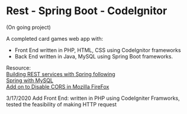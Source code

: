 # Rest - Spring Boot - CodeIgnitor
(On going project)

A completed card games web app with:
  - Front End written in PHP, HTML, CSS using CodeIgnitor frameworks
  - Back End written in Java, MySQL using Spring Boot frameworks.
  

Resource:<br/>
[Building REST services with Spring following](https://spring.io/guides/tutorials/rest/) <br/>
[Spring with MySQL](https://spring.io/guides/gs/accessing-data-mysql/) <br/>
[Add on to Disable CORS in Mozilla FireFox](https://addons.mozilla.org/en-US/firefox/addon/cors-everywhere/)<br/>

3/17/2020
  Add Front End: written in PHP using CodeIgniter Framworks, tested the feasibility of making HTTP request
  
  
  
  
